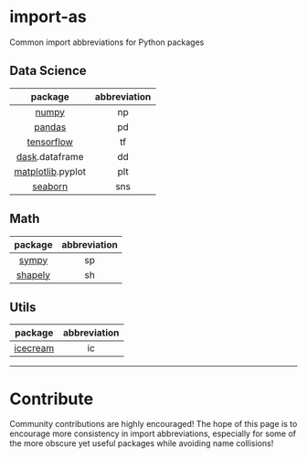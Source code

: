 # import-as
Common import abbreviations for Python packages

## Data Science
| package | abbreviation |
| :----:  | :----: |
| [numpy](https://github.com/numpy/numpy)   | np |
| [pandas](https://github.com/pandas-dev/pandas)  | pd |
| [tensorflow](https://github.com/tensorflow/tensorflow) | tf |
| [dask](https://github.com/dask/dask).dataframe    | dd |
| [matplotlib](https://github.com/matplotlib/matplotlib).pyplot | plt |
| [seaborn](https://github.com/mwaskom/seaborn) | sns |

## Math
| package | abbreviation |
| :----:  | :----: |
| [sympy](https://github.com/sympy/sympy) | sp |
| [shapely](https://github.com/shapely/shapely) | sh |

## Utils
| package | abbreviation |
| :----:  | :----: |
| [icecream](https://github.com/gruns/icecream) | ic |

---
# Contribute
Community contributions are highly encouraged! The hope of this page is to encourage more consistency in import abbreviations, especially for some of the more obscure yet useful packages while avoiding name collisions!

